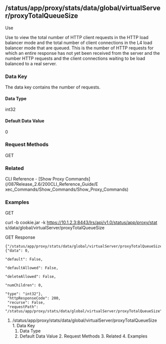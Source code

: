 ## /status/app/proxy/stats/data/global/virtualServer/proxyTotalQueueSize

Use

Use to view the total number of HTTP client requests in the HTTP load balancer
mode and the total number of client connections in the L4 load balancer mode
that are queued. This is the number of HTTP requests for which an entire
response has not yet been received from the server and the number HTTP
requests and the client connections waiting to be load balanced to a real
server.

### Data Key

The data key contains the number of requests.

#### Data Type

int32

#### Default Data Value

0

### Request Methods

GET

### Related

CLI Reference - [Show Proxy Commands](/087Release_2.6/200CLI_Reference_Guide/E
xec_Commands/Show_Commands/Show_Proxy_Commands)

### Examples

GET

curl -b cookie.jar -k https://10.1.2.3:8443/lrs/api/v1.0/status/app/proxy/stat
s/data/global/virtualServer/proxyTotalQueueSize

GET Response

    
    {"/status/app/proxy/stats/data/global/virtualServer/proxyTotalQueueSize": {"data": 0,
                                                                                "default": False,
                                                                                "defaultAllowed": False,
                                                                                "deleteAllowed": False,
                                                                                "numChildren": 0,
                                                                                "type": "int32"},
     "httpResponseCode": 200,
     "recurse": False,
     "requestPath": "/status/app/proxy/stats/data/global/virtualServer/proxyTotalQueueSize"}
    

  1. /status/app/proxy/stats/data/global/virtualServer/proxyTotalQueueSize
    1. Data Key
      1. Data Type
      2. Default Data Value
    2. Request Methods
    3. Related
    4. Examples

